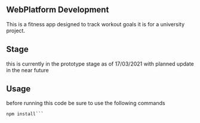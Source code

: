 ## WebPlatform Development

This is a fitness app designed to track workout goals it is for a university project. 

## Stage

this is currently in the prototype stage as of 17/03/2021
with planned update in the near future

## Usage
before running this code be sure to use the following commands

```npm init
npm install```
